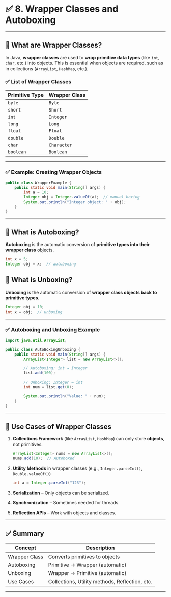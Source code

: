 # ✅ 8. Wrapper Classes and Autoboxing

---

## 🔹 What are Wrapper Classes?

In Java, **wrapper classes** are used to **wrap primitive data types** (like `int`, `char`, etc.) into objects. This is essential when objects are required, such as in collections (`ArrayList`, `HashMap`, etc.).

### ✅ List of Wrapper Classes

| Primitive Type | Wrapper Class |
| -------------- | ------------- |
| `byte`         | `Byte`        |
| `short`        | `Short`       |
| `int`          | `Integer`     |
| `long`         | `Long`        |
| `float`        | `Float`       |
| `double`       | `Double`      |
| `char`         | `Character`   |
| `boolean`      | `Boolean`     |

---

### ✅ Example: Creating Wrapper Objects

```java
public class WrapperExample {
    public static void main(String[] args) {
        int a = 10;
        Integer obj = Integer.valueOf(a);  // manual boxing
        System.out.println("Integer object: " + obj);
    }
}
```

---

## 🔹 What is Autoboxing?

**Autoboxing** is the automatic conversion of **primitive types into their wrapper class** objects.

```java
int x = 5;
Integer obj = x;  // autoboxing
```

## 🔹 What is Unboxing?

**Unboxing** is the automatic conversion of **wrapper class objects back to primitive types**.

```java
Integer obj = 10;
int x = obj;  // unboxing
```

---

### ✅ Autoboxing and Unboxing Example

```java
import java.util.ArrayList;

public class AutoBoxingUnboxing {
    public static void main(String[] args) {
        ArrayList<Integer> list = new ArrayList<>();

        // Autoboxing: int → Integer
        list.add(100);

        // Unboxing: Integer → int
        int num = list.get(0);

        System.out.println("Value: " + num);
    }
}
```

---

## 🔹 Use Cases of Wrapper Classes

1. **Collections Framework** (like `ArrayList`, `HashMap`) can only store **objects**, not primitives.

   ```java
   ArrayList<Integer> nums = new ArrayList<>();
   nums.add(10);  // Autoboxed
   ```
2. **Utility Methods** in wrapper classes (e.g., `Integer.parseInt()`, `Double.valueOf()`)

   ```java
   int a = Integer.parseInt("123");
   ```
3. **Serialization** – Only objects can be serialized.
4. **Synchronization** – Sometimes needed for threads.
5. **Reflection APIs** – Work with objects and classes.

---

## ✅ Summary

| Concept       | Description                                    |
| ------------- | ---------------------------------------------- |
| Wrapper Class | Converts primitives to objects                 |
| Autoboxing    | Primitive → Wrapper (automatic)                |
| Unboxing      | Wrapper → Primitive (automatic)                |
| Use Cases     | Collections, Utility methods, Reflection, etc. |

---
